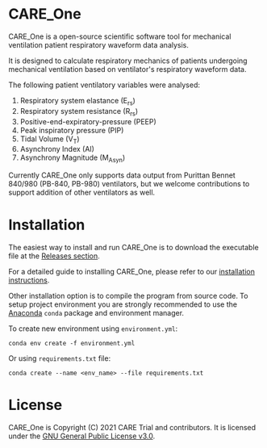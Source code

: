 # CARE_One

CARE_One is a open-source scientific software tool for mechanical ventilation patient respiratory waveform data analysis. 

It is designed to calculate respiratory mechanics of patients undergoing mechanical ventilation based on ventilator's respiratory waveform data. 

The following patient ventilatory variables were analysed: 
1. Respiratory system elastance (E<sub>rs</sub>)
2. Respiratory system resistance (R<sub>rs</sub>)
3. Positive-end-expiratory-pressure (PEEP)
4. Peak inspiratory pressure (PIP)
5. Tidal Volume (V<sub>T</sub>)
6. Asynchrony Index (AI)
7. Asynchrony Magnitude (M<sub>Asyn</sub>) 

Currently CARE_One only supports data output from Purittan Bennet 840/980 (PB-840, PB-980) ventilators, but we welcome contributions to support addition of other ventilators as well.

# Installation

The easiest way to install and run CARE_One is to download the executable file at the [Releases section](https://github.com/qang1/CAREStandalone/releases).

For a detailed guide to installing CARE_One, please refer to our [installation instructions]().


Other installation option is to compile the program from source code. To setup project environment you are strongly recommended to use the [Anaconda](https://www.anaconda.com/download/) `conda` package and environment manager.

To create new environment using `environment.yml`:

    conda env create -f environment.yml
    
Or using `requirements.txt` file:
    
    conda create --name <env_name> --file requirements.txt

# License
CARE_One is Copyright (C) 2021 CARE Trial and contributors. It is licensed under the [GNU General Public License v3.0](https://www.gnu.org/licenses/gpl-3.0.en.html).